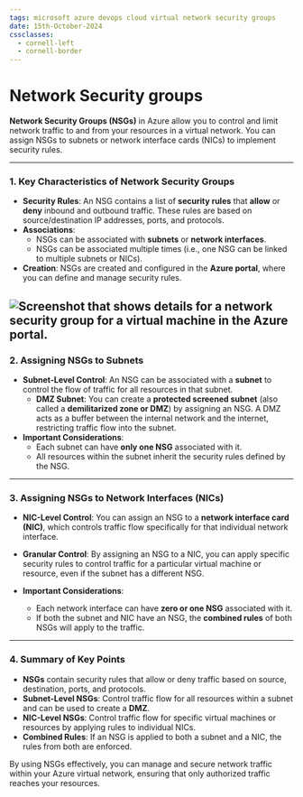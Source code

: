 ```yaml
---
tags: microsoft azure devops cloud virtual network security groups
date: 15th-October-2024
cssclasses:
  - cornell-left
  - cornell-border
---
```


# Network Security groups

**Network Security Groups (NSGs)** in Azure allow you to control and limit network traffic to and from your resources in a virtual network. You can assign NSGs to subnets or network interface cards (NICs) to implement security rules.

---

### **1. Key Characteristics of Network Security Groups**

- **Security Rules**: An NSG contains a list of **security rules** that **allow** or **deny** inbound and outbound traffic. These rules are based on source/destination IP addresses, ports, and protocols.
- **Associations**:
    - NSGs can be associated with **subnets** or **network interfaces**.
    - NSGs can be associated multiple times (i.e., one NSG can be linked to multiple subnets or NICs).
- **Creation**: NSGs are created and configured in the **Azure portal**, where you can define and manage security rules.

![Screenshot that shows details for a network security group for a virtual machine in the Azure portal.](https://learn.microsoft.com/en-us/training/wwl-azure/configure-network-security-groups/media/network-security-groups-1ebf7bed.png)
---

### **2. Assigning NSGs to Subnets**

- **Subnet-Level Control**: An NSG can be associated with a **subnet** to control the flow of traffic for all resources in that subnet.
    - **DMZ Subnet**: You can create a **protected screened subnet** (also called a **demilitarized zone or DMZ**) by assigning an NSG. A DMZ acts as a buffer between the internal network and the internet, restricting traffic flow into the subnet.
- **Important Considerations**:
    - Each subnet can have **only one NSG** associated with it.
    - All resources within the subnet inherit the security rules defined by the NSG.

---

### **3. Assigning NSGs to Network Interfaces (NICs)**

- **NIC-Level Control**: You can assign an NSG to a **network interface card (NIC)**, which controls traffic flow specifically for that individual network interface.
    
- **Granular Control**: By assigning an NSG to a NIC, you can apply specific security rules to control traffic for a particular virtual machine or resource, even if the subnet has a different NSG.
    
- **Important Considerations**:
    
    - Each network interface can have **zero or one NSG** associated with it.
    - If both the subnet and NIC have an NSG, the **combined rules** of both NSGs will apply to the traffic.

---

### **4. Summary of Key Points**

- **NSGs** contain security rules that allow or deny traffic based on source, destination, ports, and protocols.
- **Subnet-Level NSGs**: Control traffic flow for all resources within a subnet and can be used to create a **DMZ**.
- **NIC-Level NSGs**: Control traffic flow for specific virtual machines or resources by applying rules to individual NICs.
- **Combined Rules**: If an NSG is applied to both a subnet and a NIC, the rules from both are enforced.

By using NSGs effectively, you can manage and secure network traffic within your Azure virtual network, ensuring that only authorized traffic reaches your resources.